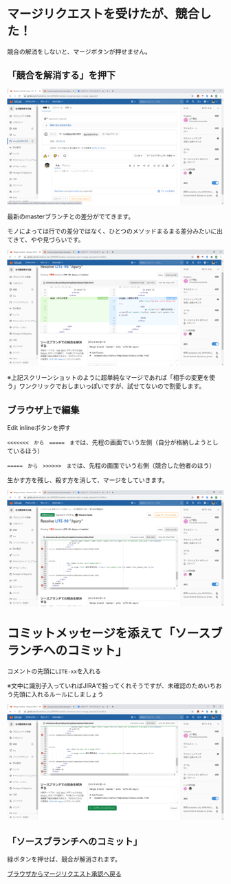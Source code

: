 # マージリクエストを受けたが、競合した！

競合の解消をしないと、マージボタンが押せません。

## 「競合を解消する」を押下

![2020-09-09](uploads/db465daba03dda1578cc6c4e0ef93f75/2020-09-09.png)

最新のmasterブランチとの差分がでてきます。

モノによっては行での差分ではなく、ひとつのメソッドまるまる差分みたいに出てきて、やや見づらいです。

![2020-09-09__1_](uploads/c739bd498e2c8f8f3e002d09cf4478e6/2020-09-09__1_.png)

※上記スクリーンショットのように超単純なマージであれば「相手の変更を使う」ワンクリックでおしまいっぽいですが、試せてないので割愛します。

## ブラウザ上で編集

Edit inlineボタンを押す

`<<<<<<<　から　=====　まで`は、先程の画面でいう左側（自分が格納しようとしているほう）

`=====　から　>>>>>>　まで`は、先程の画面でいう右側（競合した他者のほう）

生かす方を残し、殺す方を消して、マージをしていきます。

![2020-09-09__2_](uploads/33b701e15f29739c0fe75fed52fd6c66/2020-09-09__2_.png)

# コミットメッセージを添えて「ソースブランチへのコミット」

コメントの先頭に`LITE-xx`を入れる

※文中に識別子入っていればJIRAで拾ってくれそうですが、未確認のためいちおう先頭に入れるルールにしましょう


![2020-09-09__3_](uploads/45943847e91077312cd939ed06cc7ac6/2020-09-09__3_.png)

## 「ソースブランチへのコミット」

緑ボタンを押せば、競合が解消されます。

[ブラウザからマージリクエスト承認へ戻る]()
